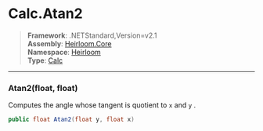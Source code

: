 # Calc.Atan2

> **Framework**: .NETStandard,Version=v2.1  
> **Assembly**: [Heirloom.Core][0]  
> **Namespace**: [Heirloom][0]  
> **Type**: [Calc][1]  

--------------------------------------------------------------------------------

### Atan2(float, float)

Computes the angle whose tangent is quotient to `x` and `y` .

```cs
public float Atan2(float y, float x)
```

[0]: ..\Heirloom.Core.md
[1]: Heirloom.Calc.md
